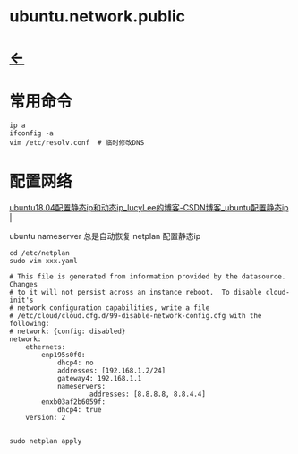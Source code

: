 
# ubuntu.network.public
# [<-](home.md)  

# 常用命令
```
ip a
ifconfig -a
vim /etc/resolv.conf  # 临时修改DNS
```

# 配置网络

<a href="https://blog.csdn.net/u014454538/article/details/88646689" target="_blank">ubuntu18.04配置静态ip和动态ip_lucyLee的博客-CSDN博客_ubuntu配置静态ip</a>  |  <br>  

ubuntu nameserver 总是自动恢复
netplan 配置静态ip

```
cd /etc/netplan
sudo vim xxx.yaml
```

```
# This file is generated from information provided by the datasource.  Changes
# to it will not persist across an instance reboot.  To disable cloud-init's
# network configuration capabilities, write a file
# /etc/cloud/cloud.cfg.d/99-disable-network-config.cfg with the following:
# network: {config: disabled}
network:
    ethernets:
        enp195s0f0:
            dhcp4: no
            addresses: [192.168.1.2/24]
            gateway4: 192.168.1.1
            nameservers:
                    addresses: [8.8.8.8, 8.8.4.4]
        enxb03af2b6059f:
            dhcp4: true
    version: 2
  
```

```
sudo netplan apply
```
